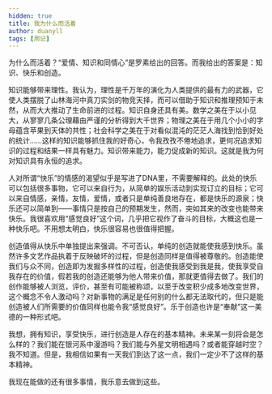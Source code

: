 ```yaml
---
hidden: true
title: 我为什么而活着
author: duanyll
tags: [周记]
---
```


为什么而活着？“爱情、知识和同情心”是罗素给出的回答。而我给出的答案是：知识、快乐和创造。

知识能够带来理性。我认为，理性是千万年的演化为人类提供的最有力的武器，它使人类摆脱了山林海河中真刀实剑的物竞天择，而可以借助于知识和推理预知于未然，从而大大推动了生命前进的过程。知识自身还具有美。数学之美在于以小见大，从寥寥几条公理藉由严谨的分析得到大千世界；物理之美在于用几个小小的字母蕴含苹果到天体的共性；社会科学之美在于对看似混沌的茫茫人海找到恰到好处的统计……这样的知识能够抓住我的好奇心，令我孜孜不倦地追求，更何况追求知识的过程和结果一样具有魅力。知识带来能力，能力促成新的知识。这就是我为何对知识具有永恒的追求。

人对所谓“快乐”的情感的渴望似乎是写进了DNA里，不需要解释的。此处的快乐可以包括很多事物，它可以来自行为，从简单的娱乐活动到实现订立的目标；它可以来自情感，亲情，友情，爱情，或者只是单纯善良地存在，都是快乐的源泉；快乐还可以简单到——事情只是按自己的预期发生，然而，突如其来的改变也能带来快乐。我很喜欢用“感觉良好”这个词，几乎把它视作了奋斗的目标，大概这也是一种快乐吧。不用想太明白，快乐很容易也很值得把握。

创造值得从快乐中单独提出来强调。不可否认，单纯的创造就能使我感到快乐。虽然许多文艺作品执着于反映破坏的过程，但是创造同样是值得被尊敬的。创造能使我们与众不同，创造即为发掘多样性的过程，创造使我感受到我是我，使我享受自我存在的价值，假若我的创造还能够为他人带来价值，那就更值得去做了。我们的创作能够被人浏览，评价，甚至有可能被称颂，以至于改变积少成多地改变世界，这个概念不令人激动吗？对新事物的满足是任何别的什么都无法取代的，但只是能创造被人们所需要的价值同样也能令我“感觉良好”。乐于创造也许是“奉献”这一美德的一种形式吧。

我想，拥有知识，享受快乐，进行创造是人存在的基本精神。未来某一刻将会是怎么样的？我们能在银河系中漫游吗？我们能与外星文明相遇吗？或者能穿越时空？我不知道。但是，我相信如果有一天我们到达了这一点，我们一定少不了这样的基本精神。

我现在能做的还有很多事情，我乐意去做到这些。
